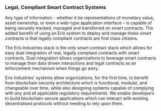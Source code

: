 ### Legal, Compliant Smart Contract Systems

Any type of information - whether it be representations of monetary value, asset ownership, or even a web-type application interface – is capable of being securely tracked, managed and transferred on smart contracts. The added benefit of using an Eris system to deploy and manage these smart contracts is that legally compliant contracts are first class citizens.

The Eris Industries stack is the only smart contract stack which allows for easy dual integration of real, legally compliant contracts with smart contracts. Dual integration allows organizations to leverage smart contracts to manage their data driven interactions and legal contracts as an enforcement mechanism when things go awry.

Eris Industries' systems allow organizations, for the first time, to benefit from blockchain security architecture which is functional, modular, and changeable over time, while also designing systems capable of complying with any and all applicable regulatory requirements. We enable developers to build blockchain-secure applications which can interact with existing decentralised protocols without needing to rely upon them.
